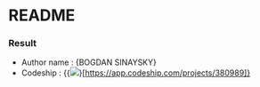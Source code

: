 # README #

### Result ###

* Author name : {BOGDAN SINAYSKY}
* Codeship : {{<img src="https://app.codeship.com/projects/a029d010-175c-0138-a6bd-0a313b7a9472/status?branch=master" />}[https://app.codeship.com/projects/380989]}

